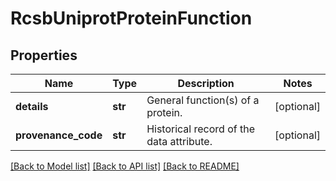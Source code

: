# RcsbUniprotProteinFunction

## Properties
Name | Type | Description | Notes
------------ | ------------- | ------------- | -------------
**details** | **str** | General function(s) of a protein. | [optional] 
**provenance_code** | **str** | Historical record of the data attribute. | [optional] 

[[Back to Model list]](../README.md#documentation-for-models) [[Back to API list]](../README.md#documentation-for-api-endpoints) [[Back to README]](../README.md)

